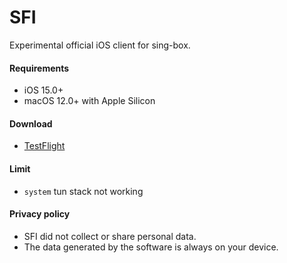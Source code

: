 # SFI

Experimental official iOS client for sing-box.

#### Requirements

* iOS 15.0+
* macOS 12.0+ with Apple Silicon

#### Download

* [TestFlight](https://testflight.apple.com/join/c6ylui2j)

#### Limit

* `system` tun stack not working

#### Privacy policy

* SFI did not collect or share personal data.
* The data generated by the software is always on your device.

